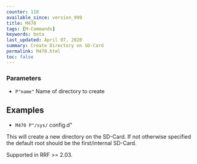 ```yaml
---
counter: 118
available_since: version_999
title: M470
tags: [M-Commands] 
keywords: beta 
last_updated: April 07, 2020 
summary: Create Directory on SD-Card 
permalink: M470.html
toc: false 
---
```



### Parameters

* `P"name"`  Name of directory to create

## Examples

* ` M470 P"/sys/ ` config.d"

This will create a new directory on the SD-Card. If not otherwise specified the default root should be the first/internal SD-Card.

Supported in RRF >= 2.03.

